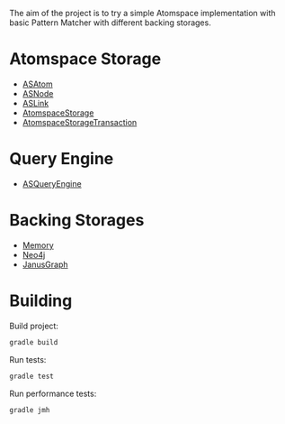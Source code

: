 
The aim of the project is to try a simple Atomspace implementation with basic Pattern Matcher
with different backing storages.

# Atomspace Storage

* [ASAtom](src/main/java/atomspace/storage/ASAtom.java)
* [ASNode](src/main/java/atomspace/storage/ASNode.java)
* [ASLink](src/main/java/atomspace/storage/ASLink.java)
* [AtomspaceStorage](src/main/java/atomspace/storage/AtomspaceStorage.java)
* [AtomspaceStorageTransaction](src/main/java/atomspace/storage/AtomspaceStorageTransaction.java)

# Query Engine

* [ASQueryEngine](src/main/java/atomspace/query/ASQueryEngine.java)

# Backing Storages

* [Memory](src/main/java/atomspace/storage/memory)
* [Neo4j](src/main/java/atomspace/storage/neo4j)
* [JanusGraph](src/main/java/atomspace/storage/janusgraph)

# Building

Build project:
```bash
gradle build
```

Run tests:
```bash
gradle test
```
Run performance tests:
```bash
gradle jmh
```

